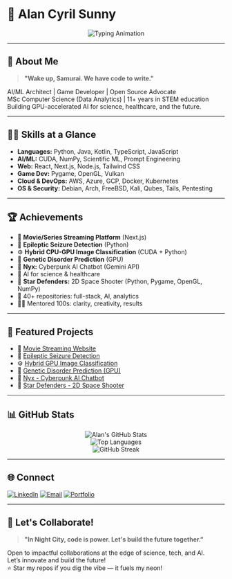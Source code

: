 # 💫 Alan Cyril Sunny

<div align="center">
  <img src="https://readme-typing-svg.demolab.com?font=Fira+Code&size=24&pause=1000&color=00FFF7&center=true&vCenter=true&width=700&lines=AI+%2F+ML+Architect;Cyberpunk+Developer;Open+Source+Advocate;Game+Dev+%7C+Hacker+%7C+Educator;BSc+CHEMISTRY+(PHYSICS+%26+MATHEMATICS);MSc+COMPUTER+SCIENCE+(DATA+ANALYTICS);Interdisciplinary+Developer;Neon+Dreams+%7C+Glitch+Reality" alt="Typing Animation" />
</div>

---

## 🚀 About Me

> **"Wake up, Samurai. We have code to write."**

AI/ML Architect | Game Developer | Open Source Advocate  
MSc Computer Science (Data Analytics) | 11+ years in STEM education  
Building GPU-accelerated AI for science, healthcare, and the future.

---

## 🧑‍💻 Skills at a Glance

- **Languages:** Python, Java, Kotlin, TypeScript, JavaScript
- **AI/ML:** CUDA, NumPy, Scientific ML, Prompt Engineering
- **Web:** React, Next.js, Node.js, Tailwind CSS
- **Game Dev:** Pygame, OpenGL, Vulkan
- **Cloud & DevOps:** AWS, Azure, GCP, Docker, Kubernetes
- **OS & Security:** Debian, Arch, FreeBSD, Kali, Qubes, Tails, Pentesting

---

## 🏆 Achievements

- 🎥 **Movie/Series Streaming Platform** (Next.js)
- 🧠 **Epileptic Seizure Detection** (Python)
- ⚙️ **Hybrid CPU-GPU Image Classification** (CUDA + Python)
- 🧬 **Genetic Disorder Prediction** (GPU)
- 🤖 **Nyx:** Cyberpunk AI Chatbot (Gemini API)
- 🔬 AI for science & healthcare
- 🌌 **Star Defenders:** 2D Space Shooter (Python, Pygame, OpenGL, NumPy)
- 📘 40+ repositories: full-stack, AI, analytics
- 👨‍🏫 Mentored 100s: clarity, creativity, results

---

## 📂 Featured Projects

- 🎥 [Movie Streaming Website](https://cinegeek-beta.vercel.app/)
- 🧠 [Epileptic Seizure Detection](https://github.com/dragonpilee/Epileptic-Seizure-Detection-System)
- ⚙️ [Hybrid GPU Image Classification](https://github.com/dragonpilee/Hybrid-GPU-Image-Classification-Pipeline)
- 🧬 [Genetic Disorder Prediction (GPU)](https://github.com/dragonpilee/Genetic-Disorder-Prediction-Model-Trainer-GPU-Accelerated)
- 🤖 [Nyx - Cyberpunk AI Chatbot](https://github.com/dragonpilee/NYX---Digital-Interface)
- 🌌 [Star Defenders - 2D Space Shooter](https://github.com/dragonpilee/Star-Defenders)

---

## 📊 GitHub Stats

<p align="center">
  <img src="https://github-readme-stats.vercel.app/api?username=dragonpilee&show_icons=true&theme=radical&hide_border=true&icon_color=00fff7&title_color=ff00ea&text_color=00fff7&bg_color=0d1117" alt="Alan's GitHub Stats" />
  <br>
  <img src="https://github-readme-stats.vercel.app/api/top-langs/?username=dragonpilee&layout=compact&theme=radical&hide_border=true&title_color=ff00ea&text_color=00fff7&bg_color=0d1117" alt="Top Languages" />
  <br>
  <img src="https://github-readme-streak-stats.herokuapp.com/?user=dragonpilee&theme=radical&hide_border=true&background=0d1117&ring=ff00ea&fire=00fff7&currStreakLabel=ff00ea" alt="GitHub Streak" />
</p>

---

## 🌐 Connect

[![LinkedIn](https://img.shields.io/badge/LinkedIn-00fff7?style=for-the-badge&logo=linkedin&logoColor=ff00ea)](https://www.linkedin.com/in/alan-cyril-33aa8178/)
[![Email](https://img.shields.io/badge/Email-alan_cyril%40yahoo.com-ff00ea?style=for-the-badge&logo=gmail&logoColor=00fff7)](mailto:alan_cyril@yahoo.com)
[![Portfolio](https://img.shields.io/badge/Portfolio-00fff7?style=for-the-badge&logo=about-dot-me&logoColor=ff00ea)](https://alan-cyril-portfolio.vercel.app/)

---

## 🤝 Let's Collaborate!

> **"In Night City, code is power. Let's build the future together."**

Open to impactful collaborations at the edge of science, tech, and AI.  
Let’s innovate and build the future!  
⭐ Star my repos if you dig the vibe — it fuels my neon!
